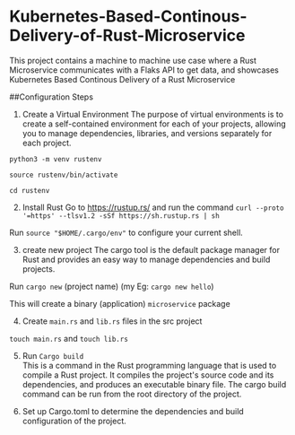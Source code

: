 # Kubernetes-Based-Continous-Delivery-of-Rust-Microservice
This project contains a machine to machine use case where a Rust Microservice communicates with a Flaks API to get data, and showcases Kubernetes Based Continous Delivery of a Rust Microservice 

##Configuration Steps

1. Create a Virtual Environment
The purpose of virtual environments is to create a self-contained environment for each of your projects, allowing you to manage dependencies, libraries, and versions separately for each project.

`python3 -m venv rustenv`

`source rustenv/bin/activate`

`cd rustenv`


2. Install Rust
Go to https://rustup.rs/ and run the command `curl --proto '=https' --tlsv1.2 -sSf https://sh.rustup.rs | sh` 

Run `source "$HOME/.cargo/env"` to configure your current shell.

3. create new project
The cargo tool is the default package manager for Rust and provides an easy way to manage dependencies and build projects.

Run `cargo new` (project name) (my Eg: `cargo new hello`)

This will create a binary (application) `microservice` package

4. Create `main.rs` and `lib.rs` files in the src project

`touch main.rs` and `touch lib.rs` 

5. Run `Cargo build`   
This is a command in the Rust programming language that is used to compile a Rust project. It compiles the project's source code and its dependencies, and produces an executable binary file. The cargo build command can be run from the root directory of the project.

5. Set up Cargo.toml to determine the dependencies and build configuration of the project.